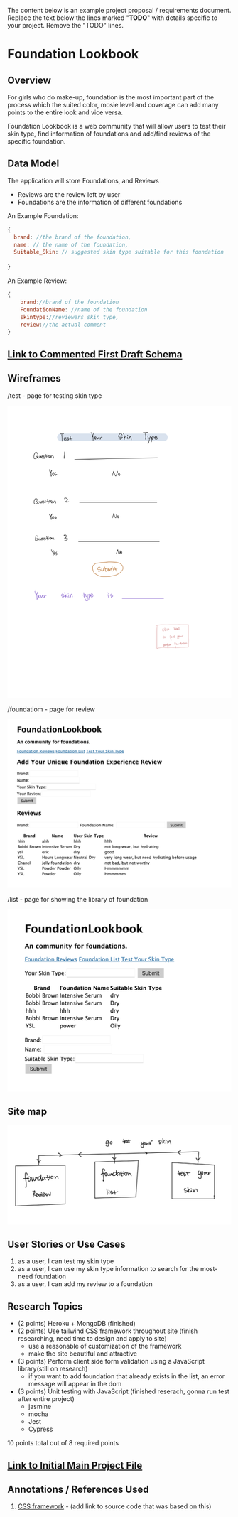The content below is an example project proposal / requirements document. Replace the text below the lines marked "__TODO__" with details specific to your project. Remove the "TODO" lines.
 
# Foundation Lookbook


## Overview

For girls who do make-up, foundation is the most important part of the process which the suited color, mosie level and coverage can add many points to the entire look and vice versa. 

Foundation Lookbook is a web community that will allow users to test their skin type, find information of foundations and add/find reviews of the specific foundation.  

## Data Model



The application will store Foundations, and Reviews

* Reviews are the review left by user
* Foundations are the information of different foundations



An Example Foundation:

```javascript
{
  brand: //the brand of the foundation,
  name: // the name of the foundation,
  Suitable_Skin: // suggested skin type suitable for this foundation

}
```


An Example Review:

```javascript
{
    brand://brand of the foundation
    FoundationName: //name of the foundation
    skintype://reviewers skin type,
    review://the actual comment
}

```




## [Link to Commented First Draft Schema](db.js) 


## Wireframes


/test - page for testing skin type

![test](documentation/test.png)

/foundatiom - page for review

![matching](documentation/review.png)

/list - page for showing the library of foundation

![intro](documentation/list.png)

## Site map

![sitemap](documentation/map.png)


## User Stories or Use Cases

1. as a user, I can test my skin type
2. as a user, I can use my skin type information to search for the most-need foundation
3. as a user, I can add my review to a foundation 

## Research Topics

* (2 points) Heroku + MongoDB (finished)
* (2 points) Use tailwind CSS framework throughout site (finish researching, need time to design and apply to site)
    * use a reasonable of customization of the framework
    * make the site beautiful and attractive
* (3 points)  Perform client side form validation using a JavaScript library(still on research)
    * if you want to add foundation that already exists in the list, an error message will appear in the dom
* (3 points) Unit testing with JavaScript (finished reserach, gonna run test after entire project)
    * jasmine
    * mocha 
    * Jest
    * Cypress

10 points total out of 8 required points 


## [Link to Initial Main Project File](app.js) 

## Annotations / References Used

1. [CSS framework](https://tailwindcss.com) - (add link to source code that was based on this)


